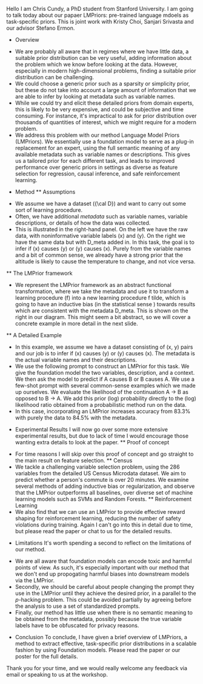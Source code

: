Hello I am Chris Cundy, a PhD student from Stanford University.
I am going to talk today about our papaer LMPriors: pre-trained language mdoels as task-specific priors.
This is joint work with Kristy Choi, Sanjari Srivasta and our advisor Stefano Ermon.

* Overview
- We are probably all aware that in regimes where we have little data, a suitable prior distribution can be very useful, adding information about the problem which we know before looking at the data. However, especially in modern high-dimensional problems, finding a suitable prior distribution can be challenging.
- We could choose a generic prior such as a sparsity or simplicity prior, but these do not take into account a large amount of information that we are able to infer by looking at metadata such as variable names. 
- While we could try and elicit these detailed priors from domain experts, this is likely to be very expensive, and could be subjective and time consuming. For instance, it's impractical to ask for prior distribution over thousands of quantities of interest, which we might require for a modern problem.
- We address this problem with our method Language Model Priors (LMPriors). We essentially use a foundation model to serve as a plug-in replacement for an expert, using the full semantic meaning of any available metadata such as variable names or descriptions. This gives us a tailored prior for each different task, and leads to improved performance over generic priors in settings as diverse as feature selection for regression, causal inference, and safe reinforcement learning. 

* Method
** Assumptions
- We assume we have a dataset \({\cal D}\) and want to carry out some sort of learning procedure.
- Often, we have additional *metadata* such as variable names, variable descriptions, or details of how the data was collected.
- This is illustrated in the right-hand panel. On the left we have the raw data, with noninformative variable labels \(x\) and \(y\). On the right we have the same data but with D_meta added in. In this task, the goal is to infer if \(x\) causes \(y\) or \(y\) causes \(x\). Purely from the variable names and a bit of common sense, we already have a strong prior that the altitude is likely to cause the temperature to change, and not vice versa.

** The LMPrior framework
  
- We represent the LMPrior framework as an abstract functional transformation, where we take the metadata and use it to transform a learning procedure \(f\) into a new learning procedure f tilde, which is going to have an inductive bias (in the statistical sense ) towards results which are consistent with the metadata D_meta. This is shown on the right in our diagram.
  This might seem a bit abstract, so we will cover a concrete example in more detail in the next slide.

** A Detailed Example
- In this example, we assume we have a dataset consisting of \(x, y\) pairs and our job is to infer if \(x\) causes \(y\) or \(y\) causes \(x\). The metadata is the actual variable names and their descriptions. 
- We use the following prompt to construct an LMPrior for this task. We give the foundation model the two variables, description, and a context. We then ask the model to predict if A causes B or B causes A. We use a few-shot prompt with several common-sense examples which we made up ourselves. We evaluate the likelihood of the continuation A -> B as opposed to B -> A. We add this prior (log) probability directly to the (log) likelihood ratio obtained from a probabilistic method run on the data. 
- In this case, incorporating an LMPrior increases accuracy from 83.3% with purely the data to 84.5% with the metadata.

* Experimental Results
I will now go over some more extensive experimental results, but due to lack of time I would encourage those wanting extra details to look at the paper. 
** Proof of concept
- For time reasons I will skip over this proof of concept and go straight to the main result on feature selection. 
** Census
- We tackle a challenging variable selection problem, using the 286 variables from the detailed US Census Microdata dataset. We aim to predict whether a person's commute is over 20 minutes. We examine several methods of adding inductive bias or regularization, and observe that the LMPrior outperforms all baselines, over diverse set of machine learning models such as SVMs and Random Forests.
** Reinforcement Learning
- We also find that we can use an LMPrior to provide effective reward shaping for reinforcement learning, reducing the number of safety violations during training. Again I can't go into this in detail due to time, but please read the paper or chat to us for the detailed results. 
* Limitations
It's worth spending a second to reflect on the limitations of our method. 
- We are all aware that foundation models can encode toxic and harmful points of view. As such, it's especially important with our method that we don't end up propogating harmful biases into downstream models via the LMPrior.
- Secondly, we should be careful about people changing the prompt they use in the LMPrior until they achieve the desired prior, in a parallel to the $p$-hacking problem. This could be avoided partially by agreeing before the analysis to use a set of standardized prompts.
- Finally, our method has little use when there is no semantic meaning to be obtained from the metadata, possibly because the true variable labels have to be obfuscated for privacy reasons. 
* Conclusion
To conclude, I have given a brief overview of LMPriors, a method to extract effective, task-specific prior distributions in a scalable fashion by using Foundation models. Please read the paper or our poster for the full details.

Thank you for your time, and we would really welcome any feedback via email or speaking to us at the workshop.
